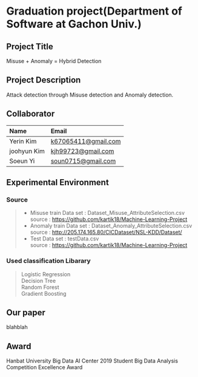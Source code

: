 # Graduation project(Department of Software at Gachon Univ.)

## Project Title
Misuse + Anomaly = Hybrid Detection

## Project Description
Attack detection through Misuse detection and Anomaly detection.

## Collaborator
| Name                 | Email                      |
| :------------------- | :------------------------- |
| Yerin Kim            | k67065411@gmail.com        |
| joohyun Kim          | kjh99723@gmail.com         |
| Soeun Yi             | soun0715@gmail.com         |
 
## Experimental Environment
### Source
> - Misuse train Data set : Dataset_Misuse_AttributeSelection.csv <br>
> source : https://github.com/kartik18/Machine-Learning-Project 
> - Anomaly train Data set : Dataset_Anomaly_AttributeSelection.csv <br>
> source : http://205.174.165.80/CICDataset/NSL-KDD/Dataset/
> - Test Data set : testData.csv <br>
> source : https://github.com/kartik18/Machine-Learning-Project 

### Used classification Libarary
> Logistic Regression <br>
> Decision Tree <br>
> Random Forest <br>
> Gradient Boosting <br>
 
## Our paper
blahblah
 
## Award
Hanbat University Big Data AI Center 2019 Student Big Data Analysis Competition Excellence Award

